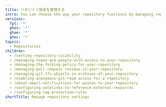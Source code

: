 ```yaml
---
title: リポジトリ設定を管理する
intro: You can choose the way your repository functions by managing repository settings.
versions:
  fpt: '*'
  ghes: '*'
  ghae: '*'
  ghec: '*'
topics:
  - Repositories
children:
  - /setting-repository-visibility
  - /managing-teams-and-people-with-access-to-your-repository
  - /managing-the-forking-policy-for-your-repository
  - /managing-pull-request-reviews-in-your-repository
  - /managing-git-lfs-objects-in-archives-of-your-repository
  - /enabling-anonymous-git-read-access-for-a-repository
  - /about-email-notifications-for-pushes-to-your-repository
  - /configuring-autolinks-to-reference-external-resources
  - /configuring-tag-protection-rules
shortTitle: Manage repository settings
---
```


